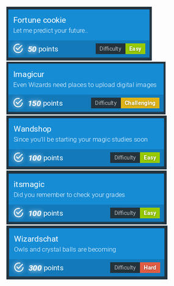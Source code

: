 [![Fortune cookie (50 pts)](./screenshots/Fortune_cookie.png)](https://github.com/jebidiah-anthony/ctf_writeups/blob/master/2019_TG:Hack/Web_1_Fortune_cookie.md)
[![Imagicur (150 pts)](./screenshots/Imagicur.png)](https://github.com/jebidiah-anthony/ctf_writeups/blob/master/2019_TG:Hack/Web_2_Imagicur.md)
[![Wandshop (100 pts)](./screenshots/Wandshop.png)](https://github.com/jebidiah-anthony/ctf_writeups/blob/master/2019_TG:Hack/Web_3_Wandshop.md)
[![itsmagic (100 pts)](./screenshots/itsmagic.png)](https://github.com/jebidiah-anthony/ctf_writeups/blob/master/2019_TG:Hack/Web_4_itsmagic.md)
[![Wizardschat (300 pts)](./screenshots/Wizardschat.png)](https://github.com/jebidiah-anthony/ctf_writeups/blob/master/2019_TG:Hack/Web_5_Wizardschat.md)
